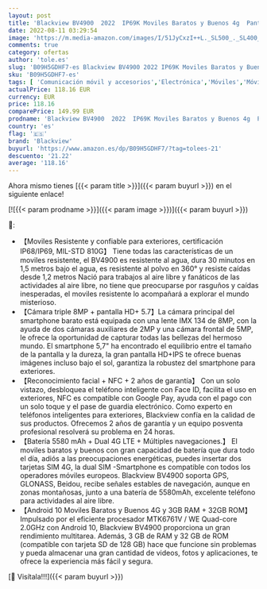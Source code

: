 ```yaml
---
layout: post
title: 'Blackview BV4900  2022  IP69K Moviles Baratos y Buenos 4g  Pantalla de 5.7"  3GB/32GB  128GB Smartphone Ampliable  8MP+ 5MP 5.580mAh Android 10 Móvil Libre Resistente Dual SIM - NFC/Face ID/OTG/GPS'
date: 2022-08-11 03:29:54
image: 'https://m.media-amazon.com/images/I/51JyCxzI++L._SL500_._SL400_.jpg'
comments: true
category: ofertas
author: 'tole.es'
slug: 'B09H5GDHF7-es Blackview BV4900 2022 IP69K Moviles Baratos y Buenos 4g...'
sku: 'B09H5GDHF7-es'
tags: [ 'Comunicación móvil y accesorios','Electrónica','Móviles','Móviles y smartphones libres','android','blackview','🇪🇸', ]
actualPrice: 118.16 EUR
currency: EUR
price: 118.16
comparePrice: 149.99 EUR
prodname: 'Blackview BV4900  2022  IP69K Moviles Baratos y Buenos 4g  Pantalla de 5.7"  3GB/32GB  128GB Smartphone Ampliable  8MP+ 5MP 5.580mAh Android 10 Móvil Libre Resistente Dual SIM - NFC/Face ID/OTG/GPS'
country: 'es'
flag: '🇪🇸'
brand: 'Blackview'
buyurl: 'https://www.amazon.es/dp/B09H5GDHF7/?tag=tolees-21'
descuento: '21.22'
average: '118.16'
---
```


Ahora mismo tienes [{{< param title >}}]({{< param buyurl >}}) en el siguiente enlace!

[![{{< param prodname >}}]({{< param image >}})]({{< param buyurl >}})

🔎:

- 【Moviles Resistente y confiable para exteriores, certificación IP68/IP69, MIL-STD 810G】 Tiene todas las características de un moviles resistente, el BV4900 es resistente al agua, dura 30 minutos en 1,5 metros bajo el agua, es resistente al polvo en 360° y resiste caídas desde 1,2 metros Nació para trabajos al aire libre y fanáticos de las actividades al aire libre, no tiene que preocuparse por rasguños y caídas inesperadas, el moviles resistente lo acompañará a explorar el mundo misterioso.
- 【Cámara triple 8MP + pantalla HD+ 5.7】La cámara principal del smartphone barato está equipada con una lente IMX 134 de 8MP, con la ayuda de dos cámaras auxiliares de 2MP y una cámara frontal de 5MP, le ofrece la oportunidad de capturar todas las bellezas del hermoso mundo. El smartphone 5,7" ha encontrado el equilibrio entre el tamaño de la pantalla y la dureza, la gran pantalla HD+IPS te ofrece buenas imágenes incluso bajo el sol, garantiza la robustez del smartphone para exteriores.
- 【Reconocimiento facial + NFC + 2 años de garantía】 Con un solo vistazo, desbloquea el teléfono inteligente con Face ID, facilita el uso en exteriores, NFC es compatible con Google Pay, ayuda con el pago con un solo toque y el pase de guardia electrónico. Como experto en teléfonos inteligentes para exteriores, Blackview confía en la calidad de sus productos. Ofrecemos 2 años de garantía y un equipo posventa profesional resolverá su problema en 24 horas.
- 【Batería 5580 mAh + Dual 4G LTE + Múltiples navegaciones.】 El moviles baratos y buenos con gran capacidad de batería que dura todo el día, adiós a las preocupaciones energéticas, puedes insertar dos tarjetas SIM 4G, la dual SIM -Smartphone es compatible con todos los operadores móviles europeos. Blackview BV4900 soporta GPS, GLONASS, Beidou, recibe señales estables de navegación, aunque en zonas montañosas, junto a una batería de 5580mAh, excelente teléfono para actividades al aire libre.
- 【Android 10 Moviles Baratos y Buenos 4G y 3GB RAM + 32GB ROM】 Impulsado por el eficiente procesador MTK6761V / WE Quad-core 2.0GHz con Android 10, Blackview BV4900 proporciona un gran rendimiento multitarea. Además, 3 GB de RAM y 32 GB de ROM (compatible con tarjeta SD de 128 GB) hace que funcione sin problemas y pueda almacenar una gran cantidad de videos, fotos y aplicaciones, te ofrece la experiencia más fácil y segura.

[🛒 Visítala!!!]({{< param buyurl >}})
